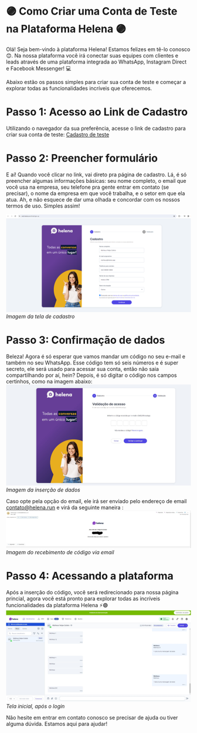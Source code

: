 # 🟣 Como Criar uma Conta de Teste na Plataforma Helena 🟣
Olá! Seja bem-vindo à plataforma Helena! Estamos felizes em tê-lo conosco 😊. Na nossa plataforma você irá conectar suas equipes com clientes e leads através de uma plataforma integrada ao WhatsApp, Instagram Direct e Facebook Messenger! 💻

Abaixo estão os passos simples para criar sua conta de teste e começar a explorar todas as funcionalidades incríveis que oferecemos.

# Passo 1: Acesso ao Link de Cadastro
Utilizando o navegador da sua preferência, acesse o link de cadastro para criar sua conta de teste: [Cadastro de teste](https://web.helena.run/trial)

# Passo 2: Preencher formulário
E aí! Quando você clicar no link, vai direto pra página de cadastro. Lá, é só preencher algumas informações básicas: seu nome completo, o email que você usa na empresa, seu telefone pra gente entrar em contato (se precisar), o nome da empresa em que você trabalha, e o setor em que ela atua. Ah, e não esquece de dar uma olhada e concordar com os nossos termos de uso. Simples assim!

![Tela de Cadastro](Imagens/Imagem1.PNG)
 *Imagem da tela de cadastro*


# Passo 3: Confirmação de dados
Beleza! Agora é só esperar que vamos mandar um código no seu e-mail e também no seu WhatsApp. Esse código tem só seis números e é super secreto, ele será usado para acessar sua conta, então não saia compartilhando por aí, hein? Depois, é só digitar o código nos campos certinhos, como na imagem abaixo:
![Tela de Cadastro](Imagens/Imagem2.jpeg)
*Imagem da inserção de dados*

 Caso opte pela opção do email, ele irá ser enviado pelo endereço de email contato@helena.run e virá da seguinte maneira :
![Tela de Cadastro](Imagens/Imagem3.jpeg)
*Imagem do recebimento de código via email*

# Passo 4: Acessando a plataforma
Após a inserção do código, você será redirecionado para nossa página princial, agora você está pronto para explorar todas as incríveis funcionalidades da plataforma Helena ⚡🟣
![Tela Inicial](Imagens/Imagem4.jpeg)
*Tela inicial, após o login*

Não hesite em entrar em contato conosco se precisar de ajuda ou tiver alguma dúvida. Estamos aqui para ajudar!


